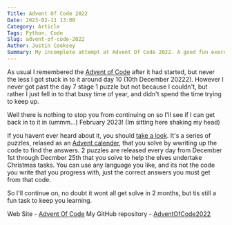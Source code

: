 ```yaml
---
Title: Advent Of Code 2022
Date: 2023-02-11 13:00
Category: Article
Tags: Python, Code
Slug: advent-of-code-2022
Author: Justin Cooksey
Summary: My incomplete attempt at Advent Of Code 2022. A good fun exercise for your coding. That I'll get back to solving, despite it being well after December 2022
---
```


As usual I remembered the [Advent of Code](https://adventofcode.com/2022) after it had started, but never the less I got stuck in to it around day 10 (10th December 20222). However I never got past the day 7 stage 1 puzzle but not because I couldn't, but rather I just fell in to that busy time of year, and didn't spend the time trying to keep up.

Well there is nothing to stop you from continuing on so I'll see if I can get back in to it in (ummm...) February 2023! (Im sitting here shaking my head)

If you havent ever heard about it, you should [take a look](https://adventofcode.com/2022). It's a series of puzzles, relased as an [Advent calender](https://en.wikipedia.org/wiki/Advent_calendar), that you solve by wwriting up the code to find the answers. 2 puzzles are released every day from December 1st through Decmber 25th that you solve to help the elves undertake Christmas tasks. You can use any language you like, and its not the code you write that you progress with, just the correct answers you must get from that code.

So I'll continue on, no doubt it wont all get solve in 2 months, but tis still a fun task to keep you learning.

Web Site - [Advent Of Code](https://adventofcode.com/)
My GitHub repository - [AdventOfCode2022](https://github.com/jscooksey/AdventOfCode2022)
